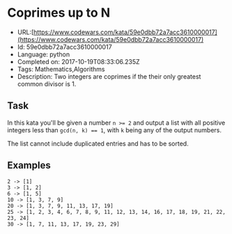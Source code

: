 # Coprimes up to N

 - URL:[https://www.codewars.com/kata/59e0dbb72a7acc3610000017](https://www.codewars.com/kata/59e0dbb72a7acc3610000017)
 - Id: 59e0dbb72a7acc3610000017
 - Language: python
 - Completed on: 2017-10-19T08:33:06.235Z
 - Tags: Mathematics,Algorithms
 - Description:
Two integers are coprimes if the their only greatest common divisor is 1.

## Task
In this kata you'll be given a number ```n >= 2``` and output a list with all positive integers less than ```gcd(n, k) == 1```, with ```k``` being any of the output numbers.

The list cannot include duplicated entries and has to be sorted.


## Examples
```
2 -> [1]
3 -> [1, 2]
6 -> [1, 5]
10 -> [1, 3, 7, 9]
20 -> [1, 3, 7, 9, 11, 13, 17, 19]
25 -> [1, 2, 3, 4, 6, 7, 8, 9, 11, 12, 13, 14, 16, 17, 18, 19, 21, 22, 23, 24]
30 -> [1, 7, 11, 13, 17, 19, 23, 29]
```
